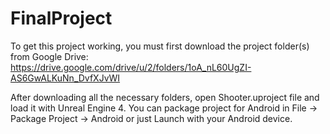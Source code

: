 # FinalProject

To get this project working, you must first download the project folder(s) from Google Drive: 
https://drive.google.com/drive/u/2/folders/1oA_nL60UgZI-AS6GwALKuNn_DvfXJvWI

After downloading all the necessary folders, open Shooter.uproject file and load it with Unreal Engine 4.
You can package project for Android in File -> Package Project -> Android or just Launch with your Android device.
